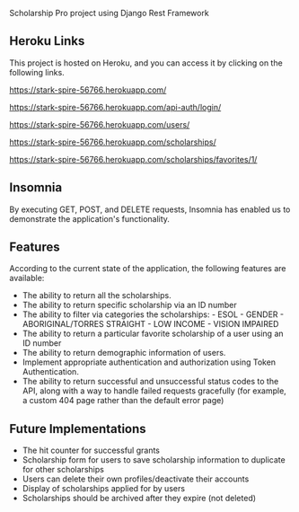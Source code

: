 Scholarship Pro project using Django Rest Framework 
## Heroku Links
This project is hosted on Heroku, and you can access it by clicking on the following links.

https://stark-spire-56766.herokuapp.com/

https://stark-spire-56766.herokuapp.com/api-auth/login/

https://stark-spire-56766.herokuapp.com/users/

https://stark-spire-56766.herokuapp.com/scholarships/

https://stark-spire-56766.herokuapp.com/scholarships/favorites/1/

## Insomnia
By executing GET, POST, and DELETE requests, Insomnia has enabled us to demonstrate the application's functionality.

## Features
According to the current state of the application, the following features are available:

- The ability to return all the scholarships.
- The ability to return specific scholarship via an ID number
- The ability to filter via categories the scholarships:
            - ESOL
            - GENDER
            - ABORIGINAL/TORRES STRAIGHT
            - LOW INCOME
            - VISION IMPAIRED
- The ability to return a particular favorite scholarship of a user using an ID number
- The ability to return demographic information of users.
- Implement appropriate authentication and authorization using Token Authentication.
- The ability to return successful and unsuccessful status codes to the API, along with a way to handle failed requests gracefully (for example, a custom 404 page rather than the default error page)

## Future Implementations 

 - The hit counter for successful grants
 - Scholarship form for users to save scholarship information to duplicate for other scholarships
 - Users can delete their own profiles/deactivate their accounts
 - Display of scholarships applied for by users
 - Scholarships should be archived after they expire (not deleted)

